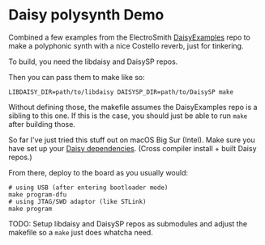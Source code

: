 # Daisy polysynth Demo

Combined a few examples from the ElectroSmith [DaisyExamples](https://github.com/electro-smith/DaisyExamples)
repo to make a polyphonic synth with a nice Costello reverb, just for tinkering.

To build, you need the libdaisy and DaisySP repos.

Then you can pass them to make like so:
```
LIBDAISY_DIR=path/to/libdaisy DAISYSP_DIR=path/to/DaisySP make
```

Without defining those, the makefile assumes the DaisyExamples repo is a sibling to this one.
If this is the case, you should just be able to run `make` after building those.

So far I've just tried this stuff out on macOS Big Sur (Intel). Make sure you have
set up your [Daisy dependencies](https://github.com/electro-smith/DaisyWiki/wiki/1b.-Installing-the-Toolchain-on-Mac#homebrew). (Cross compiler install + built Daisy repos.)

From there, deploy to the board as you usually would:
```
# using USB (after entering bootloader mode)
make program-dfu
# using JTAG/SWD adaptor (like STLink)
make program
```

TODO: Setup libdaisy and DaisySP repos as submodules and adjust the makefile
so a `make` just does whatcha need.